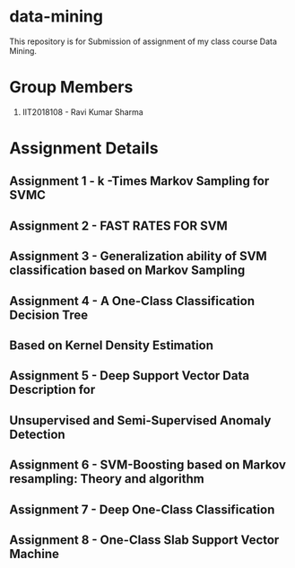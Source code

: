 # data-mining
This repository is for Submission of assignment of my class course Data Mining.

# Group Members
1. IIT2018108 - Ravi Kumar Sharma

# Assignment Details

## Assignment 1 - k -Times Markov Sampling for SVMC

## Assignment 2 - FAST RATES FOR SVM

## Assignment 3 - Generalization ability of SVM classification based on Markov Sampling

## Assignment 4 - A One-Class Classification Decision Tree

 ## Based on Kernel Density Estimation

## Assignment 5 - Deep Support Vector Data Description for
## Unsupervised and Semi-Supervised Anomaly Detection
 
## Assignment 6 - SVM-Boosting based on Markov resampling: Theory and algorithm

## Assignment 7 - Deep One-Class Classification

## Assignment 8 - One-Class Slab Support Vector Machine

